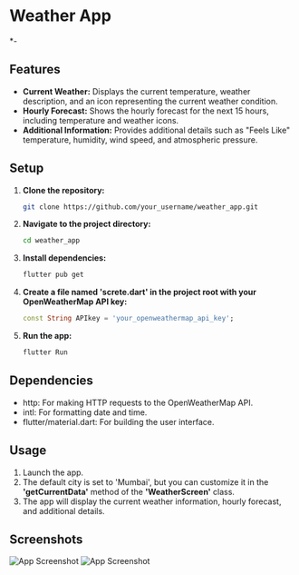 # Weather App

*-
## Features

- **Current Weather:** Displays the current temperature, weather description, and an icon representing the current weather condition.
- **Hourly Forecast:** Shows the hourly forecast for the next 15 hours, including temperature and weather icons.
- **Additional Information:** Provides additional details such as "Feels Like" temperature, humidity, wind speed, and atmospheric pressure.

## Setup

1. **Clone the repository:**

   ```bash
   git clone https://github.com/your_username/weather_app.git

2. **Navigate to the project directory:**

   ```bash
   cd weather_app

3. **Install dependencies:**
   ````bash
   flutter pub get

4. **Create a file named 'screte.dart' in the project root with your OpenWeatherMap API key:**

   ```dart
   const String APIkey = 'your_openweathermap_api_key';

3. **Run the app:**
   ````bash
   flutter Run

## Dependencies

- http: For making HTTP requests to the OpenWeatherMap API.
- intl: For formatting date and time.
- flutter/material.dart: For building the user interface.


## Usage

1. Launch the app.
2. The default city is set to 'Mumbai', but you can customize it in the **'getCurrentData'** method of the **'WeatherScreen'** class.
3. The app will display the current weather information, hourly forecast, and additional details.



## Screenshots

![App Screenshot](images/screenshot_1.PNG)
![App Screenshot](images/screenshot_2.PNG)
